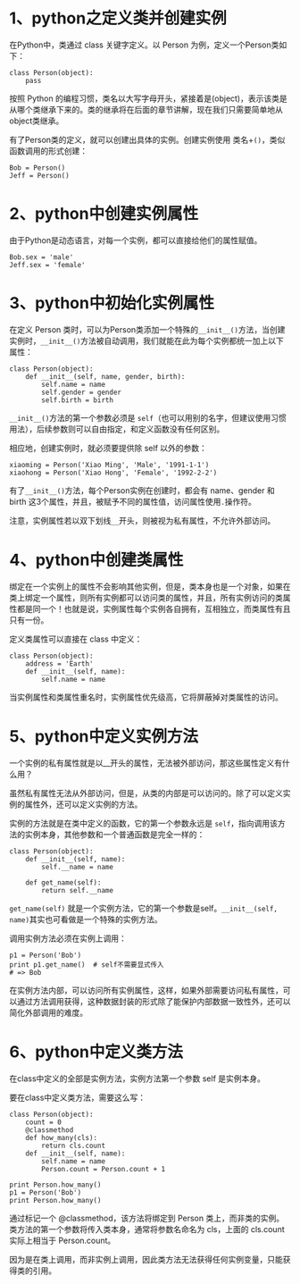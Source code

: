 # 1、python之定义类并创建实例
在Python中，类通过 class 关键字定义。以 Person 为例，定义一个Person类如下：

```
class Person(object):
    pass
```
按照 Python 的编程习惯，类名以大写字母开头，紧接着是(object)，表示该类是从哪个类继承下来的。类的继承将在后面的章节讲解，现在我们只需要简单地从object类继承。

有了Person类的定义，就可以创建出具体的实例。创建实例使用 类名+`()`，类似函数调用的形式创建：
```
Bob = Person()
Jeff = Person()
```

# 2、python中创建实例属性
由于Python是动态语言，对每一个实例，都可以直接给他们的属性赋值。

```
Bob.sex = 'male'
Jeff.sex = 'female'
```

# 3、python中初始化实例属性
在定义 Person 类时，可以为Person类添加一个特殊的`__init__()`方法，当创建实例时，`__init__()`方法被自动调用，我们就能在此为每个实例都统一加上以下属性：

```
class Person(object):
    def __init__(self, name, gender, birth):
        self.name = name
        self.gender = gender
        self.birth = birth
```

`__init__()`方法的第一个参数必须是 `self`（也可以用别的名字，但建议使用习惯用法），后续参数则可以自由指定，和定义函数没有任何区别。

相应地，创建实例时，就必须要提供除 self 以外的参数：

```
xiaoming = Person('Xiao Ming', 'Male', '1991-1-1')
xiaohong = Person('Xiao Hong', 'Female', '1992-2-2')
```

有了`__init__()`方法，每个Person实例在创建时，都会有 name、gender 和 birth 这3个属性，并且，被赋予不同的属性值，访问属性使用`.`操作符。

注意，实例属性若以双下划线`__`开头，则被视为私有属性，不允许外部访问。

# 4、python中创建类属性
绑定在一个实例上的属性不会影响其他实例，但是，类本身也是一个对象，如果在类上绑定一个属性，则所有实例都可以访问类的属性，并且，所有实例访问的类属性都是同一个！也就是说，实例属性每个实例各自拥有，互相独立，而类属性有且只有一份。

定义类属性可以直接在 class 中定义：

```
class Person(object):
    address = 'Earth'
    def __init__(self, name):
        self.name = name
```

当实例属性和类属性重名时，实例属性优先级高，它将屏蔽掉对类属性的访问。

# 5、python中定义实例方法
一个实例的私有属性就是以__开头的属性，无法被外部访问，那这些属性定义有什么用？

虽然私有属性无法从外部访问，但是，从类的内部是可以访问的。除了可以定义实例的属性外，还可以定义实例的方法。

实例的方法就是在类中定义的函数，它的第一个参数永远是 `self`，指向调用该方法的实例本身，其他参数和一个普通函数是完全一样的：

```
class Person(object):
    def __init__(self, name):
        self.__name = name

    def get_name(self):
        return self.__name
```

`get_name(self)` 就是一个实例方法，它的第一个参数是self。`__init__(self, name)`其实也可看做是一个特殊的实例方法。

调用实例方法必须在实例上调用：
```
p1 = Person('Bob')
print p1.get_name()  # self不需要显式传入
# => Bob
```
在实例方法内部，可以访问所有实例属性，这样，如果外部需要访问私有属性，可以通过方法调用获得，这种数据封装的形式除了能保护内部数据一致性外，还可以简化外部调用的难度。

# 6、python中定义类方法
在class中定义的全部是实例方法，实例方法第一个参数 self 是实例本身。

要在class中定义类方法，需要这么写：

```
class Person(object):
    count = 0
    @classmethod
    def how_many(cls):
        return cls.count
    def __init__(self, name):
        self.name = name
        Person.count = Person.count + 1

print Person.how_many()
p1 = Person('Bob')
print Person.how_many()
```

通过标记一个 @classmethod，该方法将绑定到 Person 类上，而非类的实例。类方法的第一个参数将传入类本身，通常将参数名命名为 cls，上面的 cls.count 实际上相当于 Person.count。

因为是在类上调用，而非实例上调用，因此类方法无法获得任何实例变量，只能获得类的引用。


















